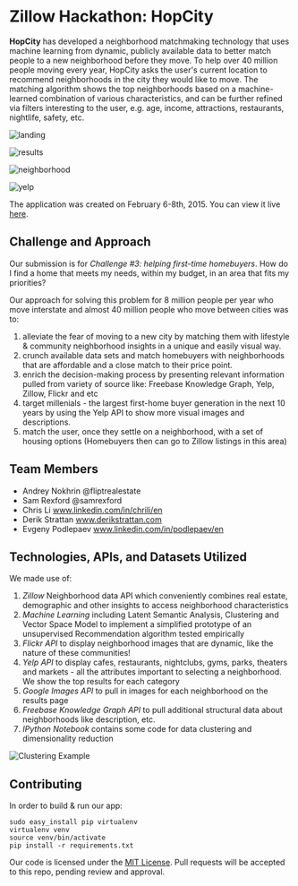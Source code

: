 # Zillow Hackathon: HopCity

**HopCity** has developed a neighborhood matchmaking technology that uses machine learning from dynamic, publicly available data to better match people to a new neighborhood before they move.  To help over 40 million people moving every year,  HopCity asks the user's current location to recommend neighborhoods in the city they would like to move. The matching algorithm shows the top neighborhoods based on a machine-learned combination of various characteristics, and can be further refined via filters interesting to the user, e.g. age, income, attractions, restaurants, nightlife, safety, etc.

![landing](http://i.imgur.com/88aniHk.jpg "Landing page")

![results](http://i.imgur.com/kqyCIqz.png "Results page")

![neighborhood](http://i.imgur.com/fsfGB7b.png "Neighborhood page")

![yelp](http://i.imgur.com/LR85yK2.png "Yelp recommendations")

The application was created on February 6-8th, 2015. You can view it live [here](http://107.170.241.95/ "HopCity").

## Challenge and Approach

Our submission is for *Challenge #3: helping first-time homebuyers*. How do I find a home that meets my needs, within my budget, in an area that fits my priorities?

Our approach for solving this problem for 8 million people per year who move interstate and almost 40 million people who move between cities was to:
  1. alleviate the fear of moving to a new city by matching them with lifestyle & community neighborhood insights in a unique and easily visual way.
  2. crunch available data sets and match homebuyers with neighborhoods that are affordable and a close match to their price point.
  3. enrich the decision-making process by presenting relevant information pulled from variety of source like: Freebase Knowledge Graph, Yelp, Zillow, Flickr and etc
  4. target millenials - the largest first-home buyer generation in the next 10 years by using the Yelp API to show more visual images and descriptions.
  5. match the user, once they settle on a neighborhood, with a set of housing options (Homebuyers then can go to Zillow listings in this area)

## Team Members

+ Andrey Nokhrin @fliptrealestate
+ Sam Rexford @samrexford
+ Chris Li www.linkedin.com/in/chrili/en
+ Derik Strattan www.derikstrattan.com
+ Evgeny Podlepaev www.linkedin.com/in/podlepaev/en

## Technologies, APIs, and Datasets Utilized

We made use of:
  1. *Zillow* Neighborhood data API which conveniently combines real estate, demographic and other insights to access neighborhood characteristics
  2. *Machine Learning* including Latent Semantic Analysis, Clustering and Vector Space Model to implement a simplified prototype of an unsupervised Recommendation algorithm tested empirically
  3. *Flickr API* to display neighborhood images that are dynamic, like the nature of these communities!
  4. *Yelp API* to display cafes, restaurants, nightclubs, gyms, parks, theaters and markets - all the attributes important to selecting a neighborhood. We show the top results for each category
  5. *Google Images API* to pull in images for each neighborhood on the results page
  6. *Freebase Knowledge Graph API* to pull additional structural data about neighborhoods like description, etc.
  7. *IPython Notebook* contains some code for data clustering and dimensionality reduction

![Clustering Example](http://i.imgur.com/kDOjdK0.png "Clustering Example")

## Contributing

In order to build & run our app:

	sudo easy_install pip virtualenv
	virtualenv venv
	source venv/bin/activate
	pip install -r requirements.txt

Our code is licensed under the [MIT License](license.md). Pull requests will be accepted to this repo, pending review and approval.
